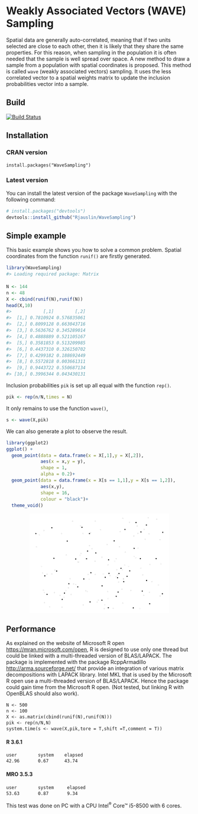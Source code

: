 
<!-- README.md is generated from README.Rmd. Please edit that file -->

# Weakly Associated Vectors (WAVE) Sampling

Spatial data are generally auto-correlated, meaning that if two units
selected are close to each other, then it is likely that they share the
same properties. For this reason, when sampling in the population it is
often needed that the sample is well spread over space. A new method to
draw a sample from a population with spatial coordinates is proposed.
This method is called `wave` (weakly associated vectors) sampling. It
uses the less correlated vector to a spatial weights matrix to update
the inclusion probabilities vector into a sample.

## Build

[![Build
Status](https://travis-ci.org/RJauslin/WaveSampling.svg?branch=master)](https://travis-ci.org/RJauslin/WaveSampling)

## Installation

### CRAN version

    install.packages("WaveSampling")

### Latest version

You can install the latest version of the package `WaveSampling` with
the following command:

``` r
# install.packages("devtools")
devtools::install_github("Rjauslin/WaveSampling")
```

## Simple example

This basic example shows you how to solve a common problem. Spatial
coordinates from the function `runif()` are firstly generated.

``` r
library(WaveSampling)
#> Loading required package: Matrix

N <- 144
n <- 48
X <- cbind(runif(N),runif(N))
head(X,10)
#>            [,1]        [,2]
#>  [1,] 0.7810924 0.576835061
#>  [2,] 0.8099128 0.663043716
#>  [3,] 0.5636762 0.345289014
#>  [4,] 0.4888889 0.521105167
#>  [5,] 0.3581853 0.513209985
#>  [6,] 0.4437310 0.326150702
#>  [7,] 0.4299182 0.188692449
#>  [8,] 0.5572818 0.003661311
#>  [9,] 0.9443722 0.550687134
#> [10,] 0.3996344 0.043430131
```

Inclusion probabilities `pik` is set up all equal with the function
`rep()`.

``` r
pik <- rep(n/N,times = N)
```

It only remains to use the function `wave()`,

``` r
s <- wave(X,pik)
```

We can also generate a plot to observe the result.

``` r
library(ggplot2)
ggplot() +
  geom_point(data = data.frame(x = X[,1],y = X[,2]),
             aes(x = x,y = y),
             shape = 1,
             alpha = 0.2)+
  geom_point(data = data.frame(x = X[s == 1,1],y = X[s == 1,2]),
             aes(x,y),
             shape = 16,
             colour = "black")+
  theme_void()
```

<img src="man/figures/README-unnamed-chunk-4-1.png" width="75%" style="display: block; margin: auto;" />

## Performance

As explained on the website of Microsoft R open
<https://mran.microsoft.com/open>, R is designed to use only one thread
but could be linked with a multi-threaded version of BLAS/LAPACK. The
package is implemented with the package RcppArmadillo
<http://arma.sourceforge.net/> that provide an integration of various
matrix decompositions with LAPACK library. Intel MKL that is used by the
Microsoft R open use a multi-threaded version of BLAS/LAPACK. Hence the
package could gain time from the Microsoft R open. (Not tested, but
linking R with OpenBLAS should also work).

    N <- 500
    n <- 100
    X <- as.matrix(cbind(runif(N),runif(N)))
    pik <- rep(n/N,N)
    system.time(s <- wave(X,pik,tore = T,shift =T,comment = T))

#### R 3.6.1

    user        system    elapsed 
    42.96       0.67      43.74

#### MRO 3.5.3

    user        system     elapsed 
    53.63       0.87       9.34 

This test was done on PC with a CPU Intel<sup>®</sup> Core™ i5-8500 with
6 cores.
